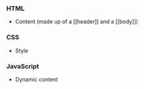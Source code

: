 ### HTML
- Content (made up of a [[header]] and a [[body]])

### CSS
- Style

### JavaScript
- Dynamic content